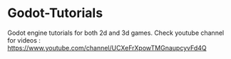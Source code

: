 # Godot-Tutorials
Godot engine tutorials for both 2d and 3d games.
Check youtube channel for videos :
  https://www.youtube.com/channel/UCXeFrXpowTMGnaupcyvFd4Q
